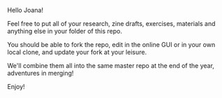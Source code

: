 Hello Joana!

Feel free to put all of your research, zine drafts, exercises, materials and anything else in your folder of this repo.

You should be able to fork the repo, edit in the online GUI or in your own local clone, and update your fork at your leisure.

We'll combine them all into the same master repo at the end of the year, adventures in merging!

Enjoy!